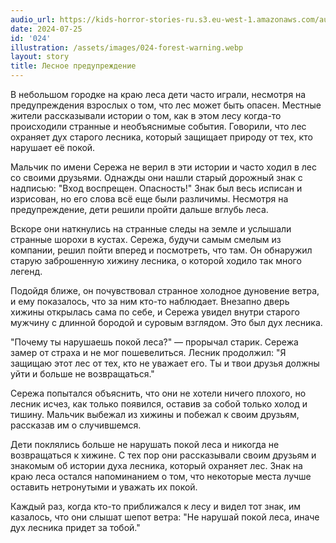 ```yaml
---
audio_url: https://kids-horror-stories-ru.s3.eu-west-1.amazonaws.com/audio/024-forest-warning.mp3
date: 2024-07-25
id: '024'
illustration: /assets/images/024-forest-warning.webp
layout: story
title: Лесное предупреждение
---
```


В небольшом городке на краю леса дети часто играли, несмотря на предупреждения взрослых о том, что лес может быть опасен. Местные жители рассказывали истории о том, как в этом лесу когда-то происходили странные и необъяснимые события. Говорили, что лес охраняет дух старого лесника, который защищает природу от тех, кто нарушает её покой.

Мальчик по имени Сережа не верил в эти истории и часто ходил в лес со своими друзьями. Однажды они нашли старый дорожный знак с надписью: "Вход воспрещен. Опасность!" Знак был весь исписан и изрисован, но его слова всё еще были различимы. Несмотря на предупреждение, дети решили пройти дальше вглубь леса.

Вскоре они наткнулись на странные следы на земле и услышали странные шорохи в кустах. Сережа, будучи самым смелым из компании, решил пойти вперед и посмотреть, что там. Он обнаружил старую заброшенную хижину лесника, о которой ходило так много легенд.

Подойдя ближе, он почувствовал странное холодное дуновение ветра, и ему показалось, что за ним кто-то наблюдает. Внезапно дверь хижины открылась сама по себе, и Сережа увидел внутри старого мужчину с длинной бородой и суровым взглядом. Это был дух лесника.

"Почему ты нарушаешь покой леса?" — прорычал старик. Сережа замер от страха и не мог пошевелиться. Лесник продолжил: "Я защищаю этот лес от тех, кто не уважает его. Ты и твои друзья должны уйти и больше не возвращаться."

Сережа попытался объяснить, что они не хотели ничего плохого, но лесник исчез, как только появился, оставив за собой только холод и тишину. Мальчик выбежал из хижины и побежал к своим друзьям, рассказав им о случившемся.

Дети поклялись больше не нарушать покой леса и никогда не возвращаться к хижине. С тех пор они рассказывали своим друзьям и знакомым об истории духа лесника, который охраняет лес. Знак на краю леса остался напоминанием о том, что некоторые места лучше оставить нетронутыми и уважать их покой.

Каждый раз, когда кто-то приближался к лесу и видел тот знак, им казалось, что они слышат шепот ветра: "Не нарушай покой леса, иначе дух лесника придет за тобой."